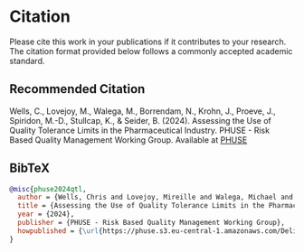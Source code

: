 # Citation

Please cite this work in your publications if it contributes to your research. The citation format provided below follows a commonly accepted academic standard.

## Recommended Citation

Wells, C., Lovejoy, M., Walega, M., Borrendam, N., Krohn, J., Proeve, J., Spiridon, M.-D., Stullcap, K., & Seider, B. (2024). Assessing the Use of Quality Tolerance Limits in the Pharmaceutical Industry. PHUSE - Risk Based Quality Management Working Group. Available at [PHUSE](https://phuse.s3.eu-central-1.amazonaws.com/Deliverables/Risk+Based+Monitoring/WP-084.pdf)

## BibTeX

```bibtex
@misc{phuse2024qtl,
  author = {Wells, Chris and Lovejoy, Mireille and Walega, Michael and Borrendam, Nathalie and Krohn, Jennifer and Proeve, Johann and Spiridon, Madalina-Daniela and Stullcap, Kristin and Seider, Barbara},
  title = {Assessing the Use of Quality Tolerance Limits in the Pharmaceutical Industry},
  year = {2024},
  publisher = {PHUSE - Risk Based Quality Management Working Group},
  howpublished = {\url{https://phuse.s3.eu-central-1.amazonaws.com/Deliverables/Risk+Based+Monitoring/WP-084.pdf}}
}
